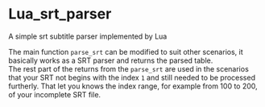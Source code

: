 # Lua_srt_parser
A simple srt subtitle parser implemented by Lua  
  
  The main function `parse_srt` can be modified to suit other scenarios, it basically works as a SRT parser and returns the parsed table.  
  The rest part of the returns from the `parse_srt` are used in the scenarios that your SRT not begins with the index `1` and still needed to be processed furtherly. That let you knows the index range, for example from 100 to 200, of your incomplete SRT file.
  
